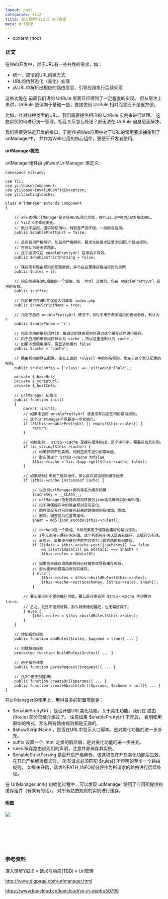 ```yaml
---
layout: post
categories: Yii2
title: 深入理解Yii2.0 Url管理
meta: Url管理
---
```

* content
{:toc}

### 正文

在Web开发中，对于URL有一些共性的需求，如：

* 统一、简洁的URL创建方式
* URL的伪静态化（美化）处理
* 从URL中解析出相应的路由信息，引导应用执行后续处理

这些功能在 前面我们讲的 UrlRule 层面已经得到了一定程度的实现。 但从层次上来讲，UrlRule 更偏向于基础一些，直接使用 UrlRule 相对而言还不是很方便。

比如，针对各种类型的URL，我们需要提供相应的 UrlRule 实例来进行处理。 这些实例如何进行统一管理，相互关系怎么处理？都无法在 UrlRule 自身层面解决。

我们需要更贴近开发的接口。于是Yii把Web应用中对于URL的常用要求抽象到了urlManager中， 并作为Web应用的核心组件，更便于开发者使用。

#### urlManager概览

urlManager组件由 yii\web\UrlManager 类定义:

```
namespace yii\web;

use Yii;
use yii\base\Component;
use yii\base\InvalidConfigException;
use yii\caching\Cache;

class UrlManager extends Component
{

    // 用于表明urlManager是否启用URL美化功能，在Yii1.1中称为path格式URL，
    // Yii2.0中改称美化。
    // 默认不启用。但实际使用中，特别是产品环境，一般都会启用。
    public $enablePrettyUrl = false;

    // 是否启用严格解析，如启用严格解析，要求当前请求应至少匹配1个路由规则，
    // 否则认为是无效路由。
    // 这个选项仅在 enablePrettyUrl 启用后才有效。
    public $enableStrictParsing = false;

    // 保存所有路由规则的配置数组，并不在这里保存路由规则的实例
    public $rules = [];

    // 指定续接在URL后面的一个后缀，如 .html 之类的。仅在 enablePrettyUrl 启用时有效。
    public $suffix;

    // 指定是否在URL在保留入口脚本 index.php
    public $showScriptName = true;

    // 指定不启用 enablePrettyUrl 情况下，URL中用于表示路由的查询参数，默认为 r
    public $routeParam = 'r';

    // 指定应用的缓存组件ID，编译过的路由规则将通过这个缓存组件进行缓存。
    // 由于应用的缓存组件默认为 cache ，所以这里也默认为 cache 。
    // 如果不想使用缓存，需显式地置为 false
    public $cache = 'cache';

    // 路由规则的默认配置，注意上面的 rules[] 中的同名规则，优先于这个默认配置的规则。
    public $ruleConfig = ['class' => 'yii\web\UrlRule'];

    private $_baseUrl;
    private $_scriptUrl;
    private $_hostInfo;

    // urlManager 初始化
    public function init()
    {
        parent::init();
        // 如果未启用 enablePrettyUrl 或者没有指定任何的路由规则，
        // 这个urlManager不需要进一步初始化。
        if (!$this->enablePrettyUrl || empty($this->rules)) {
            return;
        }

        // 初始化前， $this->cache 是缓存组件的ID，是个字符串，需要获取其实例。
        if (is_string($this->cache)) {
            // 如果获取不到实例，说明应用不提供缓存功能，
            // 那么置这个 $this->cache 为false
            $this->cache = Yii::$app->get($this->cache, false);
        }

        // 如果顺利引用到了缓存组件，那么就将路由规则缓存起来
        if ($this->cache instanceof Cache) {

            // 以当前urlManager类的类名为缓存的键
            $cacheKey = __CLASS__;
            // urlManager所有路由规则转换为json格式编码后的HASH值，
            // 用于确保缓存中的路由规则没有变化。
            // 即外部没有对已经缓存起来的路由规则有增加、修改、
            // 删除、调整前后位置等操作。
            $hash = md5(json_encode($this->rules));

            // cache中是一个数组, 0号元素用于缓存创建好的路由规则，
            // 1号元素用于保存HASH值。这个判断用于确认是否有缓存、且缓存仍有效。
            // 是的话，直接使用缓存中的内容作为当前的路由规则数组。
            if (($data = $this->cache->get($cacheKey)) !== false
                && isset($data[1]) && $data[1] === $hash) {
                $this->rules = $data[0];

            // 如果尚未缓存或路由规则已经被修改导致缓存失效，
            // 那么重新创建路由规则并缓存。
            } else {
                $this->rules = $this->buildRules($this->rules);
                $this->cache->set($cacheKey, [$this->rules, $hash]);
            }

        // 要么是应用不提供缓存功能，要么是开发者将 $this->cache 手动置为false，
        // 总之，就是不使用缓存。那么就直接创建吧，也无需缓存了。
        } else {
            $this->rules = $this->buildRules($this->rules);
        }
    }

    // 增加新的规则
    public function addRules($rules, $append = true){ ... }

    // 创建路由规则
    protected function buildRules($rules){ ... }

    // 用于解析请求
    public function parseRequest($request){ ... }

    // 这2个用于创建URL
    public function createUrl($params){ ... }
    public function createAbsoluteUrl($params, $scheme = null){ ... }
}
```

在urlManager的使用上，用得最多的配置项就是：

* $enablePrettyUrl ，是否开启URL美化功能。关于美化功能，我们在 路由(Route) 部分已经介绍过了。 注意如果 $enablePrettyUrl 不开启，
表明使用原始的格式，那么所有路由规则都是无效的。
* $showScriptName ，是否在URL中显示入口脚本。是对美化功能的进一步补充。
* suffix 设置一个 .html 之类的假后缀，是对美化功能的进一步补充。
* rules 保存路由规则们的声明，注意并非保存其实例。
* $enableStrictParsing 是否开启严格解析。该选项仅在开启美化功能后生效。在开启严格解析模式时， 
所有请求必须匹配 $rules[] 所声明的至少一个路由规则。 如果未开启，请求的PATH_INFO部分将作为所请求的路由进行后续处理。

在 UrlManager::init() 初始化过程中，可以发现 urlManager 使用了应用所提供的缓存组件（有果有的话）， 对所有路由规则的实例进行缓存。

#### 附图

![]({{site.baseurl}}/images/20200428/20200428193031.png)

<br/><br/><br/><br/><br/>
### 参考资料

深入理解Yii2.0 » 请求与响应(TBD) » Url管理 

<http://www.digpage.com/urlmanager.html>

<https://www.kancloud.cn/kancloud/yii-in-depth/50790>
